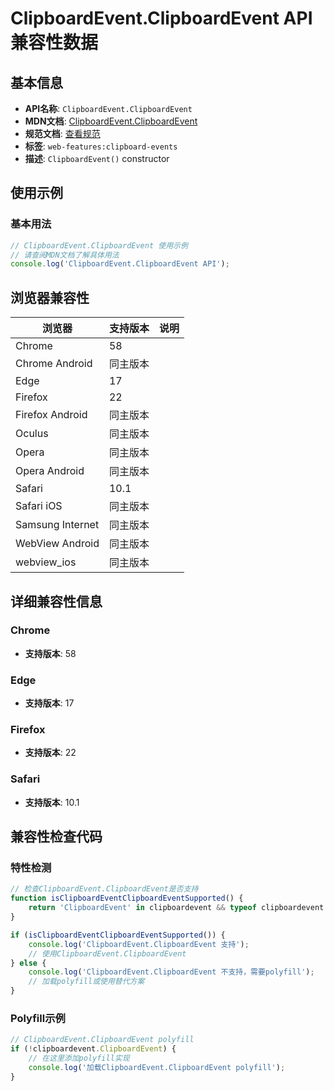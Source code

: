 # ClipboardEvent.ClipboardEvent API 兼容性数据

## 基本信息

- **API名称**: `ClipboardEvent.ClipboardEvent`
- **MDN文档**: [ClipboardEvent.ClipboardEvent](https://developer.mozilla.org/docs/Web/API/ClipboardEvent/ClipboardEvent)
- **规范文档**: [查看规范](https://w3c.github.io/clipboard-apis/#dom-clipboardevent-clipboardevent)
- **标签**: `web-features:clipboard-events`
- **描述**: `ClipboardEvent()` constructor

## 使用示例

### 基本用法

```javascript
// ClipboardEvent.ClipboardEvent 使用示例
// 请查阅MDN文档了解具体用法
console.log('ClipboardEvent.ClipboardEvent API');
```

## 浏览器兼容性

| 浏览器 | 支持版本 | 说明 |
|--------|----------|------|
| Chrome | 58 |  |
| Chrome Android | 同主版本 |  |
| Edge | 17 |  |
| Firefox | 22 |  |
| Firefox Android | 同主版本 |  |
| Oculus | 同主版本 |  |
| Opera | 同主版本 |  |
| Opera Android | 同主版本 |  |
| Safari | 10.1 |  |
| Safari iOS | 同主版本 |  |
| Samsung Internet | 同主版本 |  |
| WebView Android | 同主版本 |  |
| webview_ios | 同主版本 |  |

## 详细兼容性信息

### Chrome

- **支持版本**: 58

### Edge

- **支持版本**: 17

### Firefox

- **支持版本**: 22

### Safari

- **支持版本**: 10.1

## 兼容性检查代码

### 特性检测

```javascript
// 检查ClipboardEvent.ClipboardEvent是否支持
function isClipboardEventClipboardEventSupported() {
    return 'ClipboardEvent' in clipboardevent && typeof clipboardevent.ClipboardEvent === 'function';
}

if (isClipboardEventClipboardEventSupported()) {
    console.log('ClipboardEvent.ClipboardEvent 支持');
    // 使用ClipboardEvent.ClipboardEvent
} else {
    console.log('ClipboardEvent.ClipboardEvent 不支持，需要polyfill');
    // 加载polyfill或使用替代方案
}
```

### Polyfill示例

```javascript
// ClipboardEvent.ClipboardEvent polyfill
if (!clipboardevent.ClipboardEvent) {
    // 在这里添加polyfill实现
    console.log('加载ClipboardEvent.ClipboardEvent polyfill');
}
```

